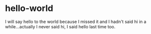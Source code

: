 # hello-world
I will say hello to the world because I missed it and I hadn't said hi in a while...actually I never said hi, I said hello last time too.
